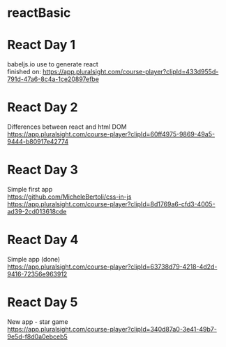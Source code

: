 # reactBasic

# React Day 1
babeljs.io use to generate react <br />
finished on: https://app.pluralsight.com/course-player?clipId=433d955d-791d-47a6-8c4a-1ce20897efbe <br />

# React Day 2
Differences between react and html DOM <br />
https://app.pluralsight.com/course-player?clipId=60ff4975-9869-49a5-9444-b80917e42774

# React Day 3
Simple first app <br />
https://github.com/MicheleBertoli/css-in-js <br />
https://app.pluralsight.com/course-player?clipId=8d1769a6-cfd3-4005-ad39-2cd013618cde

# React Day 4
Simple app (done) <br />
https://app.pluralsight.com/course-player?clipId=63738d79-4218-4d2d-9416-72356e963912

# React Day 5
New app - star game <br />
https://app.pluralsight.com/course-player?clipId=340d87a0-3e41-49b7-9e5d-f8d0a0ebceb5